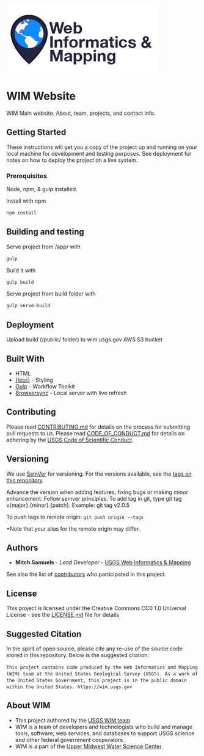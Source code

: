 ![WIM](wimlogo.png)


# WIM Website

WIM Main website. About, team, projects, and contact info. 

## Getting Started

These instructions will get you a copy of the project up and running on your local machine for development and testing purposes. See deployment for notes on how to deploy the project on a live system.

### Prerequisites

Node, npm, & gulp installed.

Install with npm

```bash
npm install
```

## Building and testing

Serve project from /app/ with
```bash
gulp
```
Build it with
```bash
gulp build
```
Serve project from build folder with
```bash
gulp serve-build
```


## Deployment

Upload build (/public/ folder) to wim.usgs.gov AWS S3 bucket

## Built With

* HTML
* [{less}](http://lesscss.org/) - Styling
* [Gulp](https://gulpjs.com/) - Workflow Toolkit
* [Browsersync](https://www.browsersync.io/) - Local server with live refresh

## Contributing

Please read [CONTRIBUTING.md]() for details on the process for submitting pull requests to us. Please read [CODE_OF_CONDUCT.md]() for details on adhering by the [USGS Code of Scientific Conduct](https://www2.usgs.gov/fsp/fsp_code_of_scientific_conduct.asp).

## Versioning

We use [SemVer](http://semver.org/) for versioning. For the versions available, see the [tags on this repository](https://github.com/your/project/tags). 

Advance the version when adding features, fixing bugs or making minor enhancement. Follow semver principles. To add tag in git, type git tag v{major}.{minor}.{patch}. Example: git tag v2.0.5

To push tags to remote origin: `git push origin --tags`

*Note that your alias for the remote origin may differ.

## Authors

* **Mitch Samuels**  - *Lead Developer* - [USGS Web Informatics & Mapping](https://wim.usgs.gov/)

See also the list of [contributors](https://github.com/USGS-WIM/WIM-Main-Site/graphs/contributors) who participated in this project.

## License

This project is licensed under the Creative Commons CC0 1.0 Universal License - see the [LICENSE.md](LICENSE.md) file for details

## Suggested Citation
In the spirit of open source, please cite any re-use of the source code stored in this repository. Below is the suggested citation:

`This project contains code produced by the Web Informatics and Mapping (WIM) team at the United States Geological Survey (USGS). As a work of the United States Government, this project is in the public domain within the United States. https://wim.usgs.gov`

## About WIM
* This project authored by the [USGS WIM team](https://wim.usgs.gov)
* WIM is a team of developers and technologists who build and manage tools, software, web services, and databases to support USGS science and other federal government cooperators.
* WIM is a part of the [Upper Midwest Water Science Center](https://www.usgs.gov/centers/wisconsin-water-science-center).
